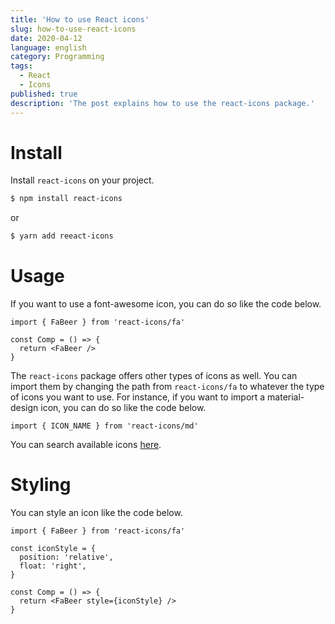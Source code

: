 ```yaml
---
title: 'How to use React icons'
slug: how-to-use-react-icons
date: 2020-04-12
language: english
category: Programming
tags:
  - React
  - Icons
published: true
description: 'The post explains how to use the react-icons package.'
---
```


# Install

Install `react-icons` on your project.

```bash
$ npm install react-icons
```

or

```bash
$ yarn add reeact-icons
```

# Usage

If you want to use a font-awesome icon, you can do so like the code below.

```tsx
import { FaBeer } from 'react-icons/fa'

const Comp = () => {
  return <FaBeer />
}
```

The `react-icons` package offers other types of icons as well.
You can import them by changing the path from `react-icons/fa` to whatever the type of icons you want to use.
For instance, if you want to import a material-design icon, you can do so like the code below.

```tsx
import { ICON_NAME } from 'react-icons/md'
```

You can search available icons [here](https://react-icons.netlify.com/).

# Styling

You can style an icon like the code below.

```tsx
import { FaBeer } from 'react-icons/fa'

const iconStyle = {
  position: 'relative',
  float: 'right',
}

const Comp = () => {
  return <FaBeer style={iconStyle} />
}
```
